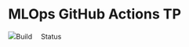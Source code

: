 # MLOps GitHub Actions TP 
 
![Build　
Status](https://github.com/Sofl4me/github-actions-tp1/actions/workflows/build.yml/badge.svg)